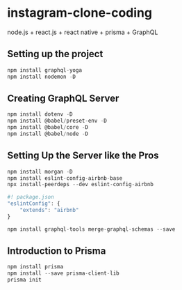 # instagram-clone-coding

node.js + react.js + react native + prisma + GraphQL

## Setting up the project

```js
npm install graphql-yoga
npm install nodemon -D
```

## Creating GraphQL Server

```js
npm install dotenv -D
npm install @babel/preset-env -D
npm install @babel/core -D
npm install @babel/node -D
```

## Setting Up the Server like the Pros

```js
npm install morgan -D
npm install eslint-config-airbnb-base
npx install-peerdeps --dev eslint-config-airbnb
```

```js
#! package.json
"eslintConfig": {
    "extends": "airbnb"
}
```

```js
npm install graphql-tools merge-graphql-schemas --save
```

## Introduction to Prisma

```js
npm install prisma
npm install --save prisma-client-lib
prisma init
```
